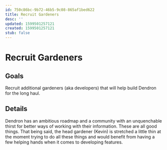 ```yaml
---
id: 750c86bc-9b72-46b5-9c08-865af1bed622
title: Recruit Gardeners
desc: ''
updated: 1599501257121
created: 1599501257121
stub: false
---
```

# Recruit Gardeners

## Goals

Recruit additional gardeners (aka developers) that will help build Dendron for the long haul. 

## Details

Dendron has an ambitious roadmap and a community with an unquenchable thirst for better ways of working with their information. These are all good things. That being said, the head gardener (Kevin) is stretched a little thin at the moment trying to do all these things and would benefit from having a few helping hands when it comes to developing features. 
